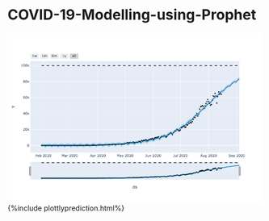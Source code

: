 # COVID-19-Modelling-using-Prophet
![Plottly Plot of Predictions](/plottlyscreenshot.png)
 {%include plottlyprediction.html%}
